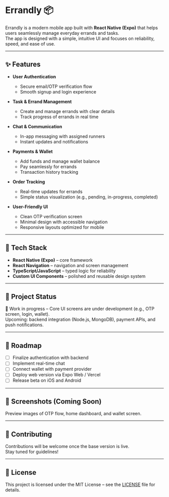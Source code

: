 # Errandly 📦

Errandly is a modern mobile app built with **React Native (Expo)** that helps users seamlessly manage everyday errands and tasks.  
The app is designed with a simple, intuitive UI and focuses on reliability, speed, and ease of use.

---

## ✨ Features

- **User Authentication**  
  - Secure email/OTP verification flow  
  - Smooth signup and login experience  

- **Task & Errand Management**  
  - Create and manage errands with clear details  
  - Track progress of errands in real time  

- **Chat & Communication**  
  - In-app messaging with assigned runners  
  - Instant updates and notifications  

- **Payments & Wallet**  
  - Add funds and manage wallet balance  
  - Pay seamlessly for errands  
  - Transaction history tracking  

- **Order Tracking**  
  - Real-time updates for errands  
  - Simple status visualization (e.g., pending, in-progress, completed)  

- **User-Friendly UI**  
  - Clean OTP verification screen  
  - Minimal design with accessible navigation  
  - Responsive layouts optimized for mobile  

---

## 🚀 Tech Stack

- **React Native (Expo)** – core framework  
- **React Navigation** – navigation and screen management  
- **TypeScript/JavaScript** – typed logic for reliability  
- **Custom UI Components** – polished and reusable design system  

---

## 📌 Project Status

🚧 Work in progress – Core UI screens are under development (e.g., OTP screen, login, wallet).  
Upcoming: backend integration (Node.js, MongoDB), payment APIs, and push notifications.

---

## 📖 Roadmap

- [ ] Finalize authentication with backend  
- [ ] Implement real-time chat  
- [ ] Connect wallet with payment provider  
- [ ] Deploy web version via Expo Web / Vercel  
- [ ] Release beta on iOS and Android  

---

## 📸 Screenshots (Coming Soon)
Preview images of OTP flow, home dashboard, and wallet screen.

---

## 🤝 Contributing

Contributions will be welcome once the base version is live.  
Stay tuned for guidelines!

---

## 📄 License

This project is licensed under the MIT License – see the [LICENSE](LICENSE) file for details.
